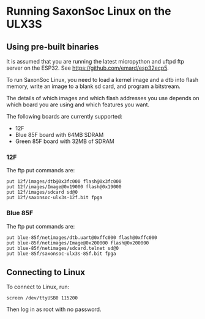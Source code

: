 # Running SaxonSoc Linux on the ULX3S

## Using pre-built binaries

It is assumed that you are running the latest micropython and uftpd ftp server on the ESP32. See https://github.com/emard/esp32ecp5.

To run SaxonSoc Linux, you need to load a kernel image and a dtb into flash memory, write an image to a blank sd card, and program a bitstream.

The details of which images and which flash addresses you use depends on which board you are using and which features you want.

The following boards are currently supported:

- 12F
- Blue 85F board with 64MB SDRAM
- Green 85F board with 32MB of SDRAM

### 12F

The ftp put commands are:

```
put 12f/images/dtb@0x3fc000 flash@0x3fc000
put 12f/images/Image@0x19000 flash@0x19000
put 12f/images/sdcard sd@0
put 12f/saxonsoc-ulx3s-12f.bit fpga
```

### Blue 85F

The ftp put commands are:

```
put blue-85f/netimages/dtb.uart@0xffc000 flash@0xffc000
put blue-85f/netimages/Image@0x200000 flash@0x200000
put blue-85f/netimages/sdcard.telnet sd@0
put blue-85f/saxonsoc-ulx3s-85f.bit fpga
```

## Connecting to Linux

To connect to Linux, run:

```
screen /dev/ttyUSB0 115200
```

Then log in as root with no password.
